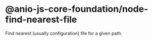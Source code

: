 # @anio-js-core-foundation/node-find-nearest-file

Find nearest (usually configuration) file for a given path.
